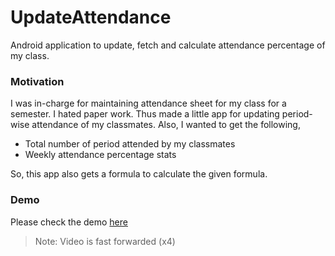 # UpdateAttendance
Android application to update, fetch and calculate attendance percentage of my class. 

### Motivation
I was in-charge for maintaining attendance sheet for my class for a semester. I hated paper work. Thus made a little app for updating period-wise attendance of my classmates.
Also, I wanted to get the following,
- Total number of period attended by my classmates
- Weekly attendance percentage stats

So, this app also gets a formula to calculate the given formula.

### Demo
Please check the demo [here](https://suryaelavazhagan.github.io/UpdateAttendance/index.html)
> Note: Video is fast forwarded (x4)
